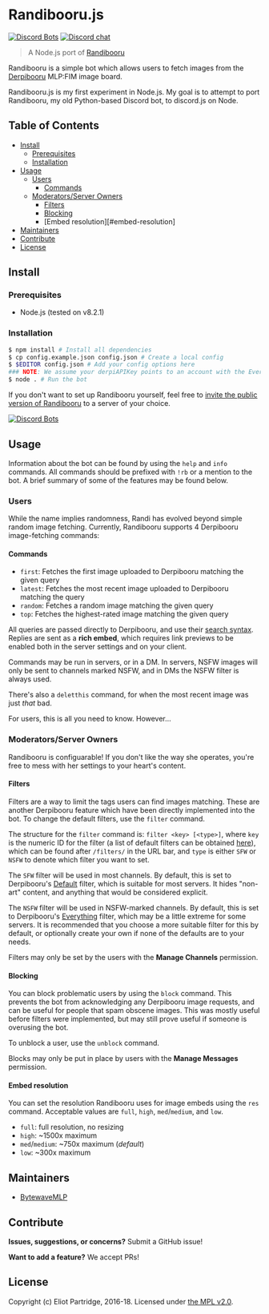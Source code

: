 # Randibooru.js

[![Discord Bots](https://discordbots.org/api/widget/status/206204053653291009.svg)](https://discordbots.org/bot/206204053653291009) [![Discord chat](https://img.shields.io/discord/275711953274404866.svg?logo=discord&color=7289DA&label=Discord%20chat)](https://discord.gg/AukVbRR)

> A Node.js port of [Randibooru](https://github.com/BytewaveMLP/randibooru)

Randibooru is a simple bot which allows users to fetch images from the [Derpibooru](https://derpibooru.org) MLP:FIM image board.

Randibooru.js is my first experiment in Node.js. My goal is to attempt to port Randibooru, my old Python-based Discord bot, to discord.js on Node.

## Table of Contents

- [Install](#install)
    - [Prerequisites](#prerequisites)
	- [Installation](#installation)
- [Usage](#usage)
	- [Users](#users)
		- [Commands](#commands)
	- [Moderators/Server Owners](#moderatorsserver-owners)
		- [Filters](#filters)
		- [Blocking](#blocking)
		- [Embed resolution][#embed-resolution]
- [Maintainers](#maintainers)
- [Contribute](#contribute)
- [License](#license)

## Install

### Prerequisites

- Node.js (tested on v8.2.1)

### Installation

```bash
$ npm install # Install all dependencies
$ cp config.example.json config.json # Create a local config
$ $EDITOR config.json # Add your config options here
### NOTE: We assume your derpiAPIKey points to an account with the Everything filter set. If not, the bot will still work, but replies may be incorrect in terms of the amount of images matching a given query.
$ node . # Run the bot
```

If you don't want to set up Randibooru yourself, feel free to [invite the public version of Randibooru](https://discordapp.com/oauth2/authorize?client_id=206203876095950850&scope=bot&permissions=19456) to a server of your choice.

[![Discord Bots](https://discordbots.org/api/widget/206204053653291009.svg)](https://discordbots.org/bot/206204053653291009)

## Usage

Information about the bot can be found by using the `help` and `info` commands. All commands should be prefixed with `!rb` or a mention to the bot. A brief summary of some of the features may be found below.

### Users

While the name implies randomness, Randi has evolved beyond simple random image fetching. Currently, Randibooru supports 4 Derpibooru image-fetching commands:

#### Commands

- `first`: Fetches the first image uploaded to Derpibooru matching the given query
- `latest`: Fetches the most recent image uploaded to Derpibooru matching the query
- `random`: Fetches a random image matching the given query
- `top`: Fetches the highest-rated image matching the given query

All queries are passed directly to Derpibooru, and use their [search syntax](https://derpibooru.org/search/syntax). Replies are sent as a **rich embed**, which requires link previews to be enabled both in the server settings and on your client.

Commands may be run in servers, or in a DM. In servers, NSFW images will only be sent to channels marked NSFW, and in DMs the NSFW filter is always used.

There's also a `deletthis` command, for when the most recent image was just *that* bad.

For users, this is all you need to know. However...

### Moderators/Server Owners

Randibooru is configuarable! If you don't like the way she operates, you're free to mess with her settings to your heart's content.

#### Filters

Filters are a way to limit the tags users can find images matching. These are another Derpibooru feature which have been directly implemented into the bot. To change the default filters, use the `filter` command.

The structure for the `filter` command is: `filter <key> [<type>]`, where `key` is the numeric ID for the filter (a list of default filters can be obtained [here](https://derpibooru.org/filters)), which can be found after `/filters/` in the URL bar, and `type` is either `SFW` or `NSFW` to denote which filter you want to set.

The `SFW` filter will be used in most channels. By default, this is set to Derpibooru's [Default](https://derpibooru.org/filters/100073) filter, which is suitable for most servers. It hides "non-art" content, and anything that would be considered explicit.

The `NSFW` filter will be used in NSFW-marked channels. By default, this is set to Derpibooru's [Everything](https://derpibooru.org/filters/56027) filter, which may be a little extreme for some servers. It is recommended that you choose a more suitable filter for this by default, or optionally create your own if none of the defaults are to your needs.

Filters may only be set by the users with the **Manage Channels** permission.

#### Blocking

You can block problematic users by using the `block` command. This prevents the bot from acknowledging any Derpibooru image requests, and can be useful for people that spam obscene images. This was mostly useful before filters were implemented, but may still prove useful if someone is overusing the bot.

To unblock a user, use the `unblock` command.

Blocks may only be put in place by users with the **Manage Messages** permission.

#### Embed resolution

You can set the resolution Randibooru uses for image embeds using the `res` command. Acceptable values are `full`, `high`, `med`/`medium`, and `low`.

- `full`: full resolution, no resizing
- `high`: ~1500x maximum
- `med`/`medium`: ~750x maximum (*default*)
- `low`: ~300x maximum

## Maintainers

- [BytewaveMLP](https://github.com/BytewaveMLP)

## Contribute

**Issues, suggestions, or concerns?** Submit a GitHub issue!

**Want to add a feature?** We accept PRs!

## License

Copyright (c) Eliot Partridge, 2016-18. Licensed under [the MPL v2.0](/LICENSE).
